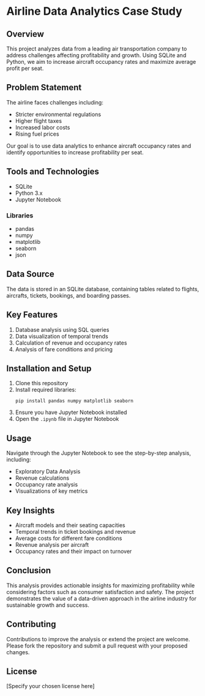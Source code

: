 # Airline Data Analytics Case Study

## Overview
This project analyzes data from a leading air transportation company to address challenges affecting profitability and growth. Using SQLite and Python, we aim to increase aircraft occupancy rates and maximize average profit per seat.

## Problem Statement
The airline faces challenges including:
- Stricter environmental regulations
- Higher flight taxes
- Increased labor costs
- Rising fuel prices

Our goal is to use data analytics to enhance aircraft occupancy rates and identify opportunities to increase profitability per seat.

## Tools and Technologies
- SQLite
- Python 3.x
- Jupyter Notebook

### Libraries
- pandas
- numpy
- matplotlib
- seaborn
- json

## Data Source
The data is stored in an SQLite database, containing tables related to flights, aircrafts, tickets, bookings, and boarding passes.

## Key Features
1. Database analysis using SQL queries
2. Data visualization of temporal trends
3. Calculation of revenue and occupancy rates
4. Analysis of fare conditions and pricing

## Installation and Setup
1. Clone this repository
2. Install required libraries:
   ```
   pip install pandas numpy matplotlib seaborn
   ```
3. Ensure you have Jupyter Notebook installed
4. Open the `.ipynb` file in Jupyter Notebook

## Usage
Navigate through the Jupyter Notebook to see the step-by-step analysis, including:
- Exploratory Data Analysis
- Revenue calculations
- Occupancy rate analysis
- Visualizations of key metrics

## Key Insights
- Aircraft models and their seating capacities
- Temporal trends in ticket bookings and revenue
- Average costs for different fare conditions
- Revenue analysis per aircraft
- Occupancy rates and their impact on turnover

## Conclusion
This analysis provides actionable insights for maximizing profitability while considering factors such as consumer satisfaction and safety. The project demonstrates the value of a data-driven approach in the airline industry for sustainable growth and success.

## Contributing
Contributions to improve the analysis or extend the project are welcome. Please fork the repository and submit a pull request with your proposed changes.

## License
[Specify your chosen license here]
